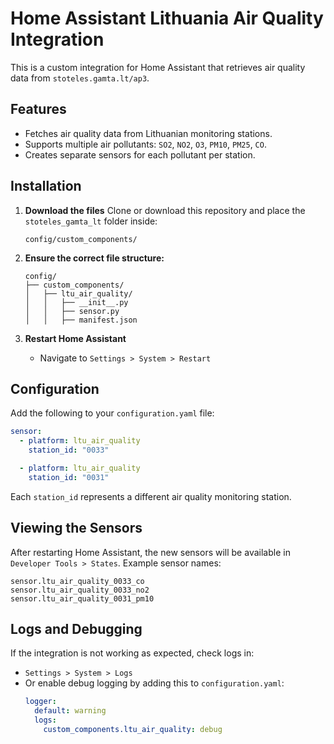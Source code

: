 # Home Assistant Lithuania Air Quality Integration

This is a custom integration for Home Assistant that retrieves air quality data from `stoteles.gamta.lt/ap3`.

## Features
- Fetches air quality data from Lithuanian monitoring stations.
- Supports multiple air pollutants: `SO2`, `NO2`, `O3`, `PM10`, `PM25`, `CO`.
- Creates separate sensors for each pollutant per station.

## Installation
1. **Download the files**
   Clone or download this repository and place the `stoteles_gamta_lt` folder inside:
   ```
   config/custom_components/
   ```

2. **Ensure the correct file structure:**
   ```
   config/
   ├── custom_components/
   │   ├── ltu_air_quality/
   │   │   ├── __init__.py
   │   │   ├── sensor.py
   │   │   ├── manifest.json
   ```

3. **Restart Home Assistant**
   - Navigate to `Settings > System > Restart`

## Configuration
Add the following to your `configuration.yaml` file:
```yaml
sensor:
  - platform: ltu_air_quality
    station_id: "0033"

  - platform: ltu_air_quality
    station_id: "0031"
```

Each `station_id` represents a different air quality monitoring station.

## Viewing the Sensors
After restarting Home Assistant, the new sensors will be available in `Developer Tools > States`. Example sensor names:
```
sensor.ltu_air_quality_0033_co
sensor.ltu_air_quality_0033_no2
sensor.ltu_air_quality_0031_pm10
```

## Logs and Debugging
If the integration is not working as expected, check logs in:
- `Settings > System > Logs`
- Or enable debug logging by adding this to `configuration.yaml`:
  ```yaml
  logger:
    default: warning
    logs:
      custom_components.ltu_air_quality: debug
  ```

